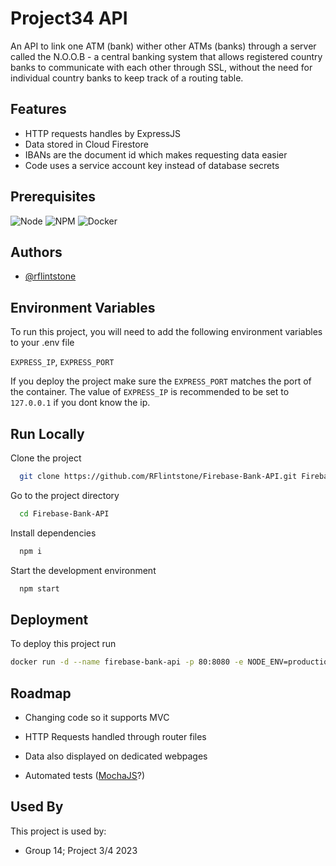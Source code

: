 
# Project34 API

An API to link one ATM (bank) wither other ATMs (banks) through a server called the N.O.O.B - a central banking system that allows registered country banks to communicate with each other through SSL, without the need for individual country banks to keep track of a routing table.
## Features

- HTTP requests handles by ExpressJS
- Data stored in Cloud Firestore
- IBANs are the document id which makes requesting data easier
- Code uses a service account key instead of database secrets


## Prerequisites

![Node](https://badgen.net/badge/Node/v16.13.0/green?icon=npm)
![NPM](https://badgen.net/badge/Npm/v9.6.1/green?icon=npm)
![Docker](https://badgen.net/badge/Docker/v20.10.14/cyan?icon=docker)

## Authors

- [@rflintstone](https://www.github.com/rflintstone)


## Environment Variables

To run this project, you will need to add the following environment variables to your .env file

`EXPRESS_IP`,
`EXPRESS_PORT`

If you deploy the project make sure the `EXPRESS_PORT` matches the port of the container. The value of `EXPRESS_IP` is recommended to be set to `127.0.0.1` if you dont know the ip. 
## Run Locally

Clone the project

```bash
  git clone https://github.com/RFlintstone/Firebase-Bank-API.git Firebase-Bank-API
```

Go to the project directory

```bash
  cd Firebase-Bank-API
```

Install dependencies

```bash
  npm i
```

Start the development environment

```bash
  npm start
```


## Deployment

To deploy this project run

```bash
docker run -d --name firebase-bank-api -p 80:8080 -e NODE_ENV=production ghcr.io/rflintstone/firebase-bank-api:master
```


## Roadmap

- Changing code so it supports MVC

- HTTP Requests handled through router files 

- Data also displayed on dedicated webpages

- Automated tests ([MochaJS](https://mochajs.org/)?)
## Used By

This project is used by:

- Group 14; Project 3/4 2023

